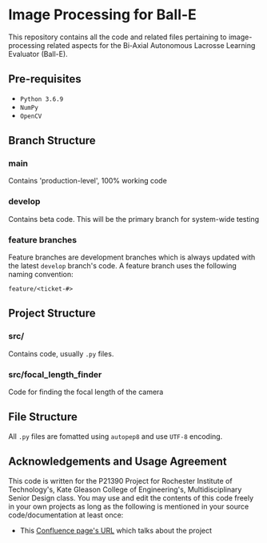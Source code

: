 # Image Processing for Ball-E

This repository contains all the code and related files pertaining to image-processing related aspects for the Bi-Axial Autonomous Lacrosse Learning Evaluator (Ball-E).

## Pre-requisites
* `Python 3.6.9`
* `NumPy`
* `OpenCV`

## Branch Structure

### main
Contains 'production-level', 100% working code

### develop
Contains beta code. This will be the primary branch for system-wide testing

### feature branches
Feature branches are development branches which is always updated with the latest `develop` branch's code. A feature branch uses the following naming convention:

`feature/<ticket-#>`

## Project Structure

### src/
Contains code, usually `.py` files.

### src/focal\_length\_finder
Code for finding the focal length of the camera

## File Structure

All `.py` files are fomatted using `autopep8` and use `UTF-8` encoding.

## Acknowledgements and Usage Agreement
This code is written for the P21390 Project for Rochester Institute of Technology's, Kate Gleason College of Engineering's, Multidisciplinary Senior Design class. You may use and edit the contents of this code freely in your own projects as long as the following is mentioned in your source code/documentation at least once:
* This [Confluence page's URL](https://wiki.rit.edu/display/MSDShowcase/P21390+Bi-Axial+Autonomous+Lacrosse+Learning+Evaluator) which talks about the project

